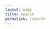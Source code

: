```yaml
---
layout: page
title: Search
permalink: /search
---
```


<div id="search"></div>

<link rel="stylesheet" href="https://cdn.jsdelivr.net/npm/@algolia/algoliasearch-netlify-frontend@1/dist/algoliasearchNetlify.css" />
<script type="text/javascript" src="https://cdn.jsdelivr.net/npm/@algolia/algoliasearch-netlify-frontend@1/dist/algoliasearchNetlify.js"></script>
<script type="text/javascript">
  algoliasearchNetlify({
    appId: 'JF08G8WUNK',
    apiKey: 'b113a01ae9d39bb783055a5d4b01b701',
    siteId: '0c6e6f1e-28a4-44fd-bf45-60e7113c4fb5',
    branch: 'master',
    selector: 'div#search',
  });
</script>


